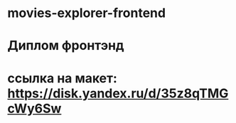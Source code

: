 # movies-explorer-frontend

# Диплом фронтэнд

# ссылка на макет: https://disk.yandex.ru/d/35z8qTMGcWy6Sw